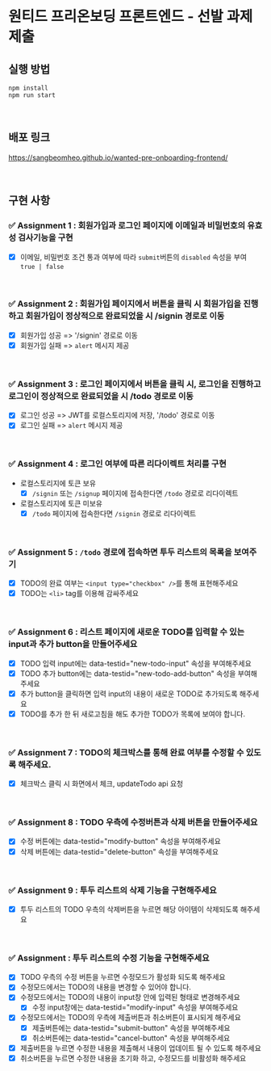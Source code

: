 # 원티드 프리온보딩 프론트엔드 - 선발 과제 제출

## 실행 방법

```
npm install
npm run start
```

<br>

## 배포 링크

https://sangbeomheo.github.io/wanted-pre-onboarding-frontend/

<br>

## 구현 사항

### ✅ Assignment 1 : 회원가입과 로그인 페이지에 이메일과 비밀번호의 유효성 검사기능을 구현

- [x] 이메일, 비밀번호 조건 통과 여부에 따라 `submit`버튼의 `disabled` 속성을 부여 `true | false`

<br>

### ✅ Assignment 2 : 회원가입 페이지에서 버튼을 클릭 시 회원가입을 진행하고 회원가입이 정상적으로 완료되었을 시 /signin 경로로 이동

- [x] 회원가입 성공 => '/signin' 경로로 이동
- [x] 회원가입 실패 => `alert` 메시지 제공

<br>

### ✅ Assignment 3 : 로그인 페이지에서 버튼을 클릭 시, 로그인을 진행하고 로그인이 정상적으로 완료되었을 시 /todo 경로로 이동

- [x] 로그인 성공 => JWT를 로컬스토리지에 저장, '/todo' 경로로 이동
- [x] 로그인 실패 => `alert` 메시지 제공

<br>

### ✅ Assignment 4 : 로그인 여부에 따른 리다이렉트 처리를 구현

- 로컬스토리지에 토큰 보유
  - [x] `/signin` 또는 `/signup` 페이지에 접속한다면 `/todo` 경로로 리다이렉트
- 로컬스토리지에 토큰 미보유
  - [x] `/todo` 페이지에 접속한다면 `/signin` 경로로 리다이렉트

<br>

### ✅ Assignment 5 : `/todo` 경로에 접속하면 투두 리스트의 목록을 보여주기

- [x] TODO의 완료 여부는 `<input type="checkbox" />`를 통해 표현해주세요
- [x] TODO는 `<li>` tag를 이용해 감싸주세요

<br>

### ✅ Assignment 6 : 리스트 페이지에 새로운 TODO를 입력할 수 있는 input과 추가 button을 만들어주세요

- [x] TODO 입력 input에는 data-testid="new-todo-input" 속성을 부여해주세요
- [x] TODO 추가 button에는 data-testid="new-todo-add-button" 속성을 부여해주세요
- [x] 추가 button을 클릭하면 입력 input의 내용이 새로운 TODO로 추가되도록 해주세요
- [x] TODO를 추가 한 뒤 새로고침을 해도 추가한 TODO가 목록에 보여야 합니다.

<br>

### ✅ Assignment 7 : TODO의 체크박스를 통해 완료 여부를 수정할 수 있도록 해주세요.

- [x] 체크박스 클릭 시 화면에서 체크, updateTodo api 요청

<br>

### ✅ Assignment 8 : TODO 우측에 수정버튼과 삭제 버튼을 만들어주세요

- [x] 수정 버튼에는 data-testid="modify-button" 속성을 부여해주세요
- [x] 삭제 버튼에는 data-testid="delete-button" 속성을 부여해주세요

<br>

### ✅ Assignment 9 : 투두 리스트의 삭제 기능을 구현해주세요

- [x] 투두 리스트의 TODO 우측의 삭제버튼을 누르면 해당 아이템이 삭제되도록 해주세요

<br>

### ✅ Assignment : 투두 리스트의 수정 기능을 구현해주세요

- [x] TODO 우측의 수정 버튼을 누르면 수정모드가 활성화 되도록 해주세요
- [x] 수정모드에서는 TODO의 내용을 변경할 수 있어야 합니다.
- [x] 수정모드에서는 TODO의 내용이 input창 안에 입력된 형태로 변경해주세요
  - [x] 수정 input창에는 data-testid="modify-input" 속성을 부여해주세요
- [x] 수정모드에서는 TODO의 우측에 제출버튼과 취소버튼이 표시되게 해주세요
  - [x] 제출버튼에는 data-testid="submit-button" 속성을 부여해주세요
  - [x] 취소버튼에는 data-testid="cancel-button" 속성을 부여해주세요
- [x] 제출버튼을 누르면 수정한 내용을 제출해서 내용이 업데이트 될 수 있도록 해주세요
- [x] 취소버튼을 누르면 수정한 내용을 초기화 하고, 수정모드를 비활성화 해주세요
